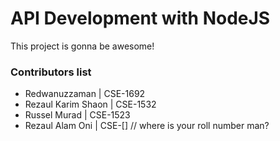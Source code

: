 # API Development with NodeJS

This project is gonna be awesome!

### Contributors list
* Redwanuzzaman | CSE-1692
* Rezaul Karim Shaon | CSE-1532
* Russel Murad | CSE-1523
* Rezaul Alam Oni | CSE-[] // where is your roll number man?
